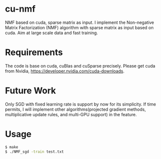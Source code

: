 # cu-nmf
NMF based on cuda, sparse matrix as input.
I implement the Non-negative Matrix Factorization (NMF) algorithm with sparse matrix as input based on cuda. Aim at large scale data and fast training.


# Requirements
The code is base on cuda, cuBlas and cuSparse precisely. Please get cuda from Nvidia, https://developer.nvidia.com/cuda-downloads.


# Future Work
Only SGD with fixed learning rate is support by now for its simplicity. If time permits, I will implement other algorithms(projected gradient methods, multiplicative update rules, and multi-GPU support) in the feature.


# Usage
```bash
$ make
$ ./NMF_sgd -train test.txt
```
